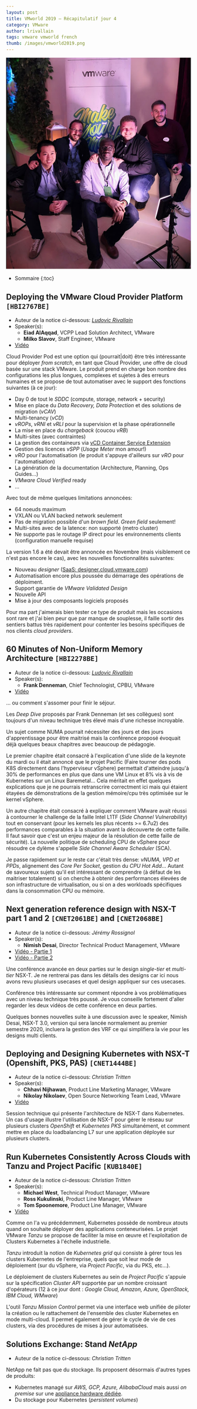 ```yaml
---
layout: post
title: VMworld 2019 – Récapitulatif jour 4
category: VMware
author: lrivallain
tags: vmware vmworld french
thumb: /images/vmworld2019.png
---
```


![Photo Booth SII Île de France](/images/vmworld2019/day4_VMwareFrance.png)

* Sommaire
{:toc}

## Deploying the VMware Cloud Provider Platform `[HBI2767BE]`

* Auteur de la notice ci-dessous: *[Ludovic Rivallain](/about/#lrivallain)*
* Speaker(s):
  * **Eiad AlAqqad**, VCPP Lead Solution Architect, VMware
  * **Milko Slavov**, Staff Engineer, VMware
* [Vidéo](https://videos.vmworld.com/global/2019/videoplayer/29354)

Cloud Provider Pod est une option qui (pourrait\|doit) être très intéressante pour déployer *from scratch*, en tant que Cloud Provider, une offre de cloud basée sur une stack VMware. Le produit prend en charge bon nombre des configurations les plus longues, complexes et sujetes à des erreurs humaines et se propose de tout automatiser avec le support des fonctions suivantes (à ce jour):

* Day 0 de tout le *SDDC* (compute, storage, network + security)
* Mise en place du *Data Recovery, Data Protection* et des solutions de migration (*vCAV*)
* Multi-tenancy (*vCD*)
* *vROPs*, *vRNI* et *vRLI* pour la supervision et la phase opérationnelle
* La mise en place du *chargeback* (coucou *vRB*)
* Multi-sites (avec contraintes)
* La gestion des containeurs via [vCD Container Service Extension](https://vmware.github.io/container-service-extension)
* Gestion des licences *vSPP* (*Usage Meter* mon amour!)
* *vRO* pour l'automatisation (le produit s'appuye d'ailleurs sur *vRO* pour l'automatisation)
* La génération de la documentation (Architecture, Planning, Ops Guides…)
* *VMware Cloud Verified* ready
* …

Avec tout de même quelques limitations annoncées:

* 64 noeuds maximum
* VXLAN ou VLAN backed network seulement
* Pas de migration possible d'un *brown field*. *Green field* seulement!
* Multi-sites avec de la latence: non supporté (metro cluster)
* Ne supporte pas le routage IP direct pour les environnements clients (configuration manuelle requise)

La version 1.6 a été devait être annoncée en Novembre (mais visiblement ce n'est pas encore le cas), avec les nouvelles fonctionnalités suivantes:

* Nouveau *designer* ([SaaS: designer.cloud.vmware.com](https://designer.cloud.vmware.com/))
* Automatisation encore plus poussée du démarrage des opérations de déploiment.
* Support garantie de *VMware Validated Design*
* Nouvelle API
* Mise à jour des composants logiciels proposés

Pour ma part j'aimerais bien tester ce type de produit mais les occasions sont rare et j'ai bien peur que par manque de souplesse, il faille sortir des sentiers battus très rapidement pour contenter les besoins spécifiques de nos clients *cloud providers*.

## 60 Minutes of Non-Uniform Memory Architecture `[HBI2278BE]`

* Auteur de la notice ci-dessous: *[Ludovic Rivallain](/about/#lrivallain)*
* Speaker(s):
  * **Frank Denneman**, Chief Technologist, CPBU, VMware
* [Vidéo](https://videos.vmworld.com/global/2019/videoplayer/29139)

… ou comment s'assomer pour finir le séjour.

Les *Deep Dive* proposés par Frank Denneman (et ses collègues) sont toujours d'un niveau technique très élevé mais d'une richesse incroyable.

Un sujet comme NUMA pourrait nécessiter des jours et des jours d'apprentissage pour être maitrisé mais la conférence proposé évoquait déjà quelques beaux chapitres avec beaucoup de pédagogie.

Le premier chapitre était consacré à l'explication d'une slide de la keynote du mardi ou il était annoncé que le projet Pacific (Faire tourner des pods K8S directement dans l'hyperviseur vSphere) permettait d'atteindre jusqu'à 30% de performances en plus que dans une VM Linux et 8% vis à vis de Kubernetes sur un Linux Baremetal… Cela méritait en effet quelques explications que je ne pourrais retranscrire correctment ici mais qui étaient étayées de démonstrations de la gestion mémoire/cpu très optimisée sur le kernel vSphere.

Un autre chapitre était consacré à expliquer comment VMware avait réussi à contourner le challenge de la faille Intel L1TF (*Side Channel Vulnerability*) tout en conservant (pour les kernels les plus récents >= 6.7u2) des performances comparables à la situation avant la découverte de cette faille. Il faut savoir que c'est un enjeu majeur de la résolution de cette faille de sécurité). La nouvelle politique de scheduling CPU de vSphere pour résoudre ce dylème s'appelle *Side Channel Aware Scheduler* (SCA).

Je passe rapidement sur le reste car c'était très dense: *vNUMA, VPD et PPDs*, alignement des *Core Per Socket*, gestion du *CPU Hot Add*… Autant de savoureux sujets qu'il est intéressant de comprendre (à défaut de les maitriser totalement) si on cherche à obtenir des performances élevées de son infrastructure de virtualisation, ou si on a des workloads spécifiques dans la consommation CPU ou mémoire.


## Next generation reference design with NSX-T part 1 and 2 `[CNET2061BE]` and `[CNET2068BE]`

* Auteur de la notice ci-dessous: *Jérémy Rossignol*
* Speaker(s):
  * **Nimish Desai**, Director Technical Product Management, VMware
* [Vidéo - Partie 1](https://videos.vmworld.com/global/2019/videoplayer/29694)
* [Vidéo - Partie 2](https://videos.vmworld.com/global/2019/videoplayer/29692)

Une conférence avancée en deux parties sur le design *single-tier* et *multi-tier* NSX-T. Je ne rentrerai pas dans les détails des designs car ici nous avons revu plusieurs usecases et quel design appliquer sur ces usecases.

Conférence très intéressante sur comment répondre à vos problématiques avec un niveau technique très poussé. Je vous conseille fortement d'aller regarder les deux vidéos de cette conférence en deux parties.

Quelques bonnes nouvelles suite à une discussion avec le speaker, Nimish Desai, NSX-T 3.0, version qui sera lancée normalement au premier semestre 2020, incluera la gestion des VRF ce qui simplifiera la vie pour les designs multi clients.


## Deploying and Designing Kubernetes with NSX-T (Openshift, PKS, PAS) `[CNET1444BE]`

* Auteur de la notice ci-dessous: *Christian Tritten*
* Speaker(s):
  * **Chhavi Nijhawan**, Product Line Marketing Manager, VMware
  * **Nikolay Nikolaev**, Open Source Networking Team Lead, VMware
* [Vidéo](https://videos.vmworld.com/global/2019/videoplayer/29837)

Session technique qui présente l'architecture de NSX-T dans Kubernetes. Un cas d'usage illustre l'utilisation de NSX-T pour gérer le réseau sur plusieurs clusters *OpenShift* et *Kubernetes PKS* simultanément, et comment mettre en place du loadbalancing L7 sur une application déployée sur plusieurs clusters.


## Run Kubernetes Consistently Across Clouds with Tanzu and Project Pacific `[KUB1840E]`

* Auteur de la notice ci-dessous: *Christian Tritten*
* Speaker(s):
  * **Michael West**, Technical Product Manager, VMware
  * **Ross Kukulinski**, Product Line Manager, VMware
  * **Tom Spoonemore**, Product Line Manager, VMware
* [Vidéo](https://videos.vmworld.com/global/2019/videoplayer/29812)

Comme on l'a vu précédemment, Kubernetes possède de nombreux atouts quand on souhaite déployer des applications conteneurisées. Le projet VMware *Tanzu* se propose de faciliter la mise en œuvre et l'exploitation de Clusters Kubernetes à l'échelle industrielle.

*Tanzu* introduit la notion de _Kubernetes grid_ qui consiste à gérer tous les clusters Kubernetes de l'entreprise, quels que soit leur mode de déploiement (sur du vSphere, via *Project Pacific*, via du PKS, etc...).

Le déploiement de clusters Kubernetes au sein de *Project Pacific* s'appuie sur la spécification _Cluster API_ supportée par un nombre croissant d'opérateurs (12 à ce jour dont : *Google Cloud, Amazon, Azure, OpenStack, IBM Cloud, WMware*)

L'outil *Tanzu Mission Control* permet via une interface web unifiée de piloter la création ou le rattachement de l'ensemble des cluster Kubernetes en mode multi-cloud. Il permet également de gérer le cycle de vie de ces clusters, via des procédures de mises à jour automatisées.


## Solutions Exchange: Stand *NetApp*

* Auteur de la notice ci-dessous: *Christian Tritten*

NetApp ne fait pas que du stockage. Ils proposent désormais d'autres types de produits:

* Kubernetes managé sur *AWS, GCP, Azure, AlibabaCloud* mais aussi *on premise* sur une [appliance hardware dédiée](https://cloud.netapp.com/kubernetes-service).
* Du stockage pour Kubernetes (*persistent volumes*)